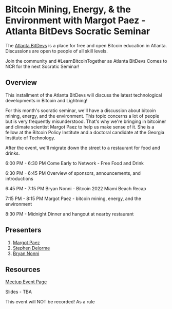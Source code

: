 # Bitcoin Mining, Energy, & the Environment with Margot Paez - Atlanta BitDevs Socratic Seminar
The [Atlanta BitDevs](https://atlantabitdevs.org/) is a place for free and open Bitcoin education in Atlanta. 
Discussions are open to people of all skill levels.

Join the community and #LearnBitcoinTogether as Atlanta BitDevs Comes to NCR for the next Socratic Seminar!

## Overview
This installment of the Atlanta BitDevs will discuss the latest technological developments in Bitcoin and Lightning!

For this month's socratic seminar, we'll have a discussion about bitcoin mining, energy, and the environment. This topic concerns a lot of people but is very frequently misunderstood. That's why we're bringing in bitcoiner and climate scientist Margot Paez to help us make sense of it. She is a fellow at the Bitcoin Policy Institute and a doctoral candidate at the Georgia Institute of Technology.

After the event, we'll migrate down the street to a restaurant for food and drinks.

6:00 PM - 6:30 PM
Come Early to Network - Free Food and Drink

6:30 PM - 6:45 PM
Overview of sponsors, announcements, and introductions

6:45 PM - 7:15 PM
Bryan Nonni - Bitcoin 2022 Miami Beach Recap

7:15 PM - 8:15 PM
Margot Paez - bitcoin mining, energy, and the environment

8:30 PM - Midnight
Dinner and hangout at nearby restaurant

## Presenters
1. [Margot Paez](https://www.linkedin.com/in/margotpaez/)
2. [Stephen Delorme](https://www.linkedin.com/in/stephendelorme/)
3. [Bryan Nonni](https://www.linkedin.com/in/bryanwnonni/)

## Resources
[Meetup Event Page](https://www.meetup.com/atlantabitdevs/events/283224139/)

Slides - TBA

This event will NOT be recorded! As a rule 

